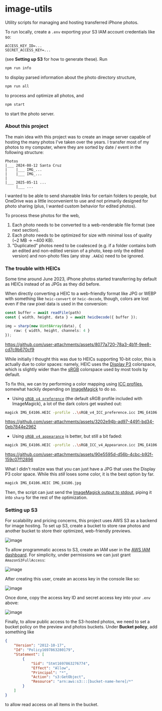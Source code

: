 # image-utils
 Utility scripts for managing and hosting transferred iPhone photos.

To run locally, create a `.env` exporting your S3 IAM account credentials like so:
```env
ACCESS_KEY_ID=...
SECRET_ACCESS_KEY=...
```
(see **Setting up S3** for how to generate these).
Run
```bash
npm run info
```
to display parsed information about the photo directory structure,
```bash
npm run all
```
to process and optimize all photos, and
```bash
npm start
```
to start the photo server.

### About this project
The main idea with this project was to create an image server capable of hosting the many photos I've taken over the
years. I transfer most of my photos to my computer, where they are sorted by date / event in the following structure:
```
Photos
|___ 2024-08-12 Santa Cruz
|    |___ IMG_...
|    |___ IMG_...
|
|___ 2025-05-11 ...
     |___ ...
```
I wanted to be able to send shareable links for certain folders to people, but OneDrive was a little inconvenient to use
and not primarily designed for photo sharing (plus, I wanted custom behavior for edited photos).

To process these photos for the web,

1. Each photo needs to be converted to a web-renderable file format (see next section).
2. Each photo needs to be optimized for size with minimal loss of quality (~2 MB → ~400 KB).
3. "Duplicated" photos need to be coalesced (e.g. if a folder contains both an edited and non-edited version of a photo,
keep only the edited version) and non-photo files (any stray `.AAE`s) need to be ignored.

### The trouble with HEICs
Some time around June 2023, iPhone photos started transferring by default as HEICs instead of as JPGs as they did before.

When directly converting a HEIC to a web-friendly format like JPG or WEBP with something like `heic-convert` or
`heic-decode`, though, colors are lost even if the raw pixel data is used in the conversion:

```ts
const buffer = await readFile(path)
const { width, height, data } = await heicDecode({ buffer });

img = sharp(new Uint8Array(data), {
    raw: { width, height, channels: 4 }
});
```

https://github.com/user-attachments/assets/8077a720-78a3-4b1f-9ee8-cd7c9b670cf9

While initially I thought this was due to HEICs supporting 10-bit color, this is actually due to color
spaces: namely, HEIC uses the [Display P3](https://en.wikipedia.org/wiki/DCI-P3) colorspace, which is slightly wider
than the [sRGB](https://en.wikipedia.org/wiki/SRGB) colorspace used by most tools by default.

To fix this, we can try performing a color mapping using [ICC profiles](https://en.wikipedia.org/wiki/ICC_profile),
somewhat hackily depending on [ImageMagick](https://imagemagick.org/index.php) to do so.

- Using [`sRGB v4 preference`](https://www.color.org/srgbprofiles.xalter#v4pref) (the default sRGB profile included with
ImageMagick), a lot of the dark colors get washed out:

```bash
magick IMG_E4106.HEIC -profile ..\sRGB_v4_ICC_preference.icc IMG_E4106.jpg
```

https://github.com/user-attachments/assets/3202e94b-ad97-4491-bd34-0eb7844e2962

- Using [`sRGB v4 appearance`](https://www.color.org/profiles/srgb_appearance.xalter) is better, but still a bit faded:

```bash
magick IMG_E4106.HEIC -profile ..\sRGB_ICC_v4_Appearance.icc IMG_E4106.jpg
```

https://github.com/user-attachments/assets/90e5595d-d56b-4cbc-b92f-159c07f12896

What I didn't realize was that you can just have a JPG that uses the Display P3 color space. While this *still* loses
some color, it is the best option by far.

```bash
magick IMG_E4106.HEIC IMG_E4106.jpg
```

Then, the script can just send the [ImageMagick output to stdout](https://stackoverflow.com/questions/67269725/convert-image-from-one-format-to-another-sent-to-stdout),
piping it into `sharp` for the rest of the optimization.

### Setting up S3
For scalability and pricing concerns, this project uses AWS S3 as a backend for image hosting. To set up S3, create a
bucket to store raw photos and another bucket to store their optimized, web-friendly previews.

![image](https://github.com/user-attachments/assets/f4e0dd64-6aa2-492f-8610-31693f5ef61b)

To allow programmatic access to S3, create an IAM user in the [AWS IAM dashboard](https://us-east-1.console.aws.amazon.com/iam/home).
For simplicity, under permissions we can just grant `AmazonS3FullAccess`:

![image](https://github.com/user-attachments/assets/5b142b81-775d-4ffa-9a5d-083cdb9d191b)

After creating this user, create an access key in the console like so:

![image](https://github.com/user-attachments/assets/b880368f-4f63-49a3-8902-9d6720cd1d6d)

Once done, copy the access key ID and secret access key into your `.env` above:

![image](https://github.com/user-attachments/assets/fc7b2351-cd83-48d5-a249-793a999be75d)

Finally, to allow public access to the S3-hosted photos, we need to set a bucket policy on the preview and photos buckets.
Under **Bucket policy**, add something like
```json
{
    "Version": "2012-10-17",
    "Id": "Policy1697863280179",
    "Statement": [
        {
            "Sid": "Stmt1697863276774",
            "Effect": "Allow",
            "Principal": "*",
            "Action": "s3:GetObject",
            "Resource": "arn:aws:s3:::[bucket-name-here]/*"
        }
    ]
}
```
to allow read access on all items in the bucket.
